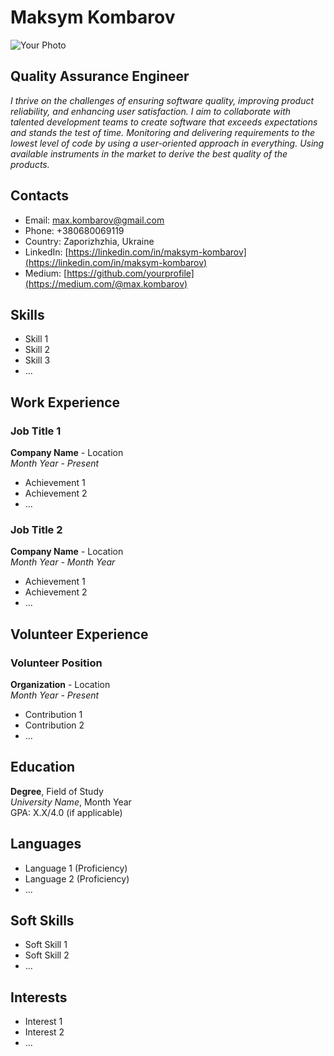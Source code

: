 # Maksym Kombarov

![Your Photo](URL_to_your_photo)

## Quality Assurance Engineer

*I thrive on the challenges of ensuring software quality, improving product reliability, and enhancing user satisfaction. I aim to collaborate with talented development teams to create software that exceeds expectations and stands the test of time. Monitoring and delivering requirements to the lowest level of code by using a user-oriented approach in everything. Using available instruments in the market to derive the best quality of the products.*

## Contacts

- Email: max.kombarov@gmail.com
- Phone: +380680069119
- Country: Zaporizhzhia, Ukraine
- LinkedIn: [https://linkedin.com/in/maksym-kombarov](https://linkedin.com/in/maksym-kombarov)
- Medium: [https://github.com/yourprofile](https://medium.com/@max.kombarov)


## Skills

- Skill 1
- Skill 2
- Skill 3
- ...

## Work Experience

### Job Title 1
**Company Name** - Location  
*Month Year - Present*
- Achievement 1
- Achievement 2
- ...

### Job Title 2
**Company Name** - Location  
*Month Year - Month Year*
- Achievement 1
- Achievement 2
- ...

## Volunteer Experience

### Volunteer Position
**Organization** - Location  
*Month Year - Present*
- Contribution 1
- Contribution 2
- ...

## Education

**Degree**, Field of Study  
*University Name*, Month Year  
GPA: X.X/4.0 (if applicable)

## Languages

- Language 1 (Proficiency)
- Language 2 (Proficiency)
- ...

## Soft Skills

- Soft Skill 1
- Soft Skill 2
- ...

## Interests

- Interest 1
- Interest 2
- ...
